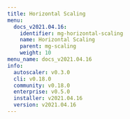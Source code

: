 ```yaml
---
title: Horizontal Scaling
menu:
  docs_v2021.04.16:
    identifier: mg-horizontal-scaling
    name: Horizontal Scaling
    parent: mg-scaling
    weight: 10
menu_name: docs_v2021.04.16
info:
  autoscaler: v0.3.0
  cli: v0.18.0
  community: v0.18.0
  enterprise: v0.5.0
  installer: v2021.04.16
  version: v2021.04.16
---
```


